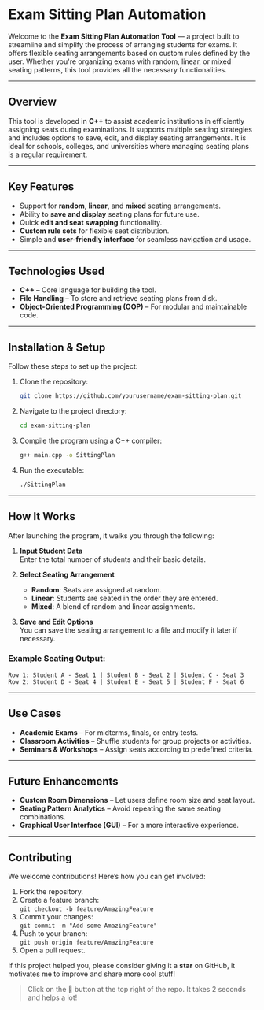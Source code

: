 # **Exam Sitting Plan Automation**

Welcome to the **Exam Sitting Plan Automation Tool** — a project built to streamline and simplify the process of arranging students for exams. It offers flexible seating arrangements based on custom rules defined by the user. Whether you're organizing exams with random, linear, or mixed seating patterns, this tool provides all the necessary functionalities.

---

## **Overview**

This tool is developed in **C++** to assist academic institutions in efficiently assigning seats during examinations. It supports multiple seating strategies and includes options to save, edit, and display seating arrangements. It is ideal for schools, colleges, and universities where managing seating plans is a regular requirement.

---

## **Key Features**
- Support for **random**, **linear**, and **mixed** seating arrangements.
- Ability to **save and display** seating plans for future use.
- Quick **edit and seat swapping** functionality.
- **Custom rule sets** for flexible seat distribution.
- Simple and **user-friendly interface** for seamless navigation and usage.

---

## **Technologies Used**
- **C++** – Core language for building the tool.
- **File Handling** – To store and retrieve seating plans from disk.
- **Object-Oriented Programming (OOP)** – For modular and maintainable code.

---

## **Installation & Setup**

Follow these steps to set up the project:

1. Clone the repository:
   ```bash
   git clone https://github.com/yourusername/exam-sitting-plan.git
   ```

2. Navigate to the project directory:
   ```bash
   cd exam-sitting-plan
   ```

3. Compile the program using a C++ compiler:
   ```bash
   g++ main.cpp -o SittingPlan
   ```

4. Run the executable:
   ```bash
   ./SittingPlan
   ```

---

## **How It Works**

After launching the program, it walks you through the following:

1. **Input Student Data**  
   Enter the total number of students and their basic details.

2. **Select Seating Arrangement**
   - **Random**: Seats are assigned at random.
   - **Linear**: Students are seated in the order they are entered.
   - **Mixed**: A blend of random and linear assignments.

3. **Save and Edit Options**  
   You can save the seating arrangement to a file and modify it later if necessary.

### Example Seating Output:
```
Row 1: Student A - Seat 1 | Student B - Seat 2 | Student C - Seat 3
Row 2: Student D - Seat 4 | Student E - Seat 5 | Student F - Seat 6
```

---

## **Use Cases**
- **Academic Exams** – For midterms, finals, or entry tests.
- **Classroom Activities** – Shuffle students for group projects or activities.
- **Seminars & Workshops** – Assign seats according to predefined criteria.

---

## **Future Enhancements**
- **Custom Room Dimensions** – Let users define room size and seat layout.
- **Seating Pattern Analytics** – Avoid repeating the same seating combinations.
- **Graphical User Interface (GUI)** – For a more interactive experience.

---

## **Contributing**

We welcome contributions! Here’s how you can get involved:

1. Fork the repository.
2. Create a feature branch:  
   `git checkout -b feature/AmazingFeature`
3. Commit your changes:  
   `git commit -m "Add some AmazingFeature"`
4. Push to your branch:  
   `git push origin feature/AmazingFeature`
5. Open a pull request.

If this project helped you, please consider giving it a **star** on GitHub, it motivates me to improve and share more cool stuff!

> Click on the 🌟 button at the top right of the repo. It takes 2 seconds and helps a lot!
